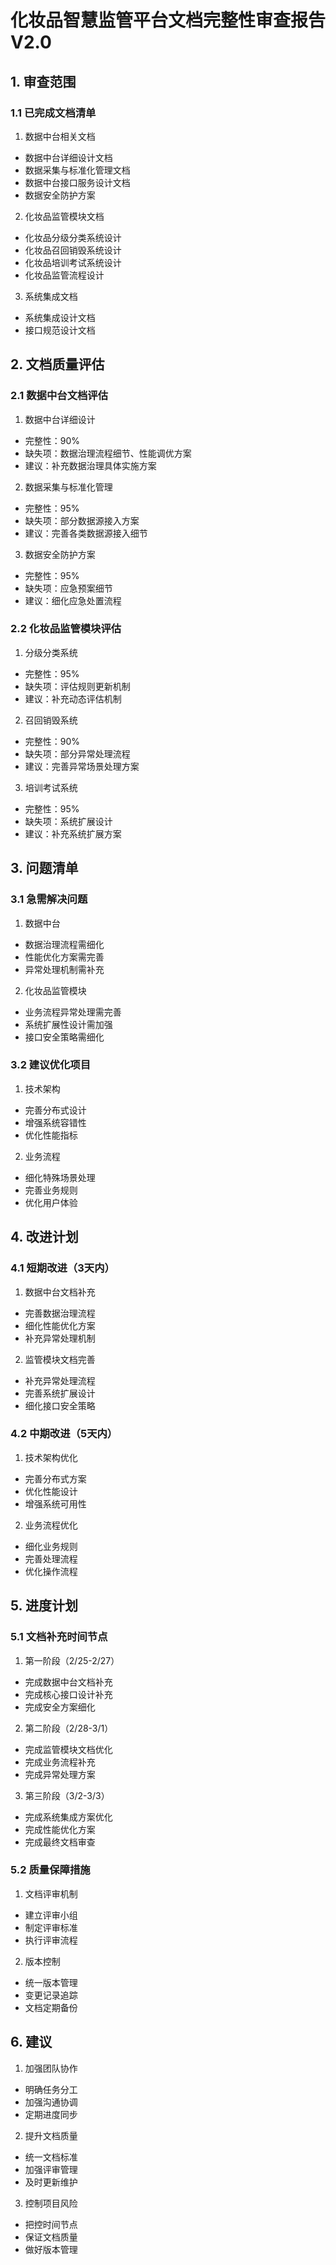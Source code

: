 # 化妆品智慧监管平台文档完整性审查报告V2.0

## 1. 审查范围

### 1.1 已完成文档清单
1. 数据中台相关文档
- 数据中台详细设计文档
- 数据采集与标准化管理文档
- 数据中台接口服务设计文档
- 数据安全防护方案

2. 化妆品监管模块文档
- 化妆品分级分类系统设计
- 化妆品召回销毁系统设计
- 化妆品培训考试系统设计
- 化妆品监管流程设计

3. 系统集成文档
- 系统集成设计文档
- 接口规范设计文档

## 2. 文档质量评估

### 2.1 数据中台文档评估
1. 数据中台详细设计
- 完整性：90%
- 缺失项：数据治理流程细节、性能调优方案
- 建议：补充数据治理具体实施方案

2. 数据采集与标准化管理
- 完整性：95%
- 缺失项：部分数据源接入方案
- 建议：完善各类数据源接入细节

3. 数据安全防护方案
- 完整性：95%
- 缺失项：应急预案细节
- 建议：细化应急处置流程

### 2.2 化妆品监管模块评估
1. 分级分类系统
- 完整性：95%
- 缺失项：评估规则更新机制
- 建议：补充动态评估机制

2. 召回销毁系统
- 完整性：90%
- 缺失项：部分异常处理流程
- 建议：完善异常场景处理方案

3. 培训考试系统
- 完整性：95%
- 缺失项：系统扩展设计
- 建议：补充系统扩展方案

## 3. 问题清单

### 3.1 急需解决问题
1. 数据中台
- 数据治理流程需细化
- 性能优化方案需完善
- 异常处理机制需补充

2. 化妆品监管模块
- 业务流程异常处理需完善
- 系统扩展性设计需加强
- 接口安全策略需细化

### 3.2 建议优化项目
1. 技术架构
- 完善分布式设计
- 增强系统容错性
- 优化性能指标

2. 业务流程
- 细化特殊场景处理
- 完善业务规则
- 优化用户体验

## 4. 改进计划

### 4.1 短期改进（3天内）
1. 数据中台文档补充
- 完善数据治理流程
- 细化性能优化方案
- 补充异常处理机制

2. 监管模块文档完善
- 补充异常处理流程
- 完善系统扩展设计
- 细化接口安全策略

### 4.2 中期改进（5天内）
1. 技术架构优化
- 完善分布式方案
- 优化性能设计
- 增强系统可用性

2. 业务流程优化
- 细化业务规则
- 完善处理流程
- 优化操作流程

## 5. 进度计划

### 5.1 文档补充时间节点
1. 第一阶段（2/25-2/27）
- 完成数据中台文档补充
- 完成核心接口设计补充
- 完成安全方案细化

2. 第二阶段（2/28-3/1）
- 完成监管模块文档优化
- 完成业务流程补充
- 完成异常处理方案

3. 第三阶段（3/2-3/3）
- 完成系统集成方案优化
- 完成性能优化方案
- 完成最终文档审查

### 5.2 质量保障措施
1. 文档评审机制
- 建立评审小组
- 制定评审标准
- 执行评审流程

2. 版本控制
- 统一版本管理
- 变更记录追踪
- 文档定期备份

## 6. 建议

1. 加强团队协作
- 明确任务分工
- 加强沟通协调
- 定期进度同步

2. 提升文档质量
- 统一文档标准
- 加强评审管理
- 及时更新维护

3. 控制项目风险
- 把控时间节点
- 保证文档质量
- 做好版本管理